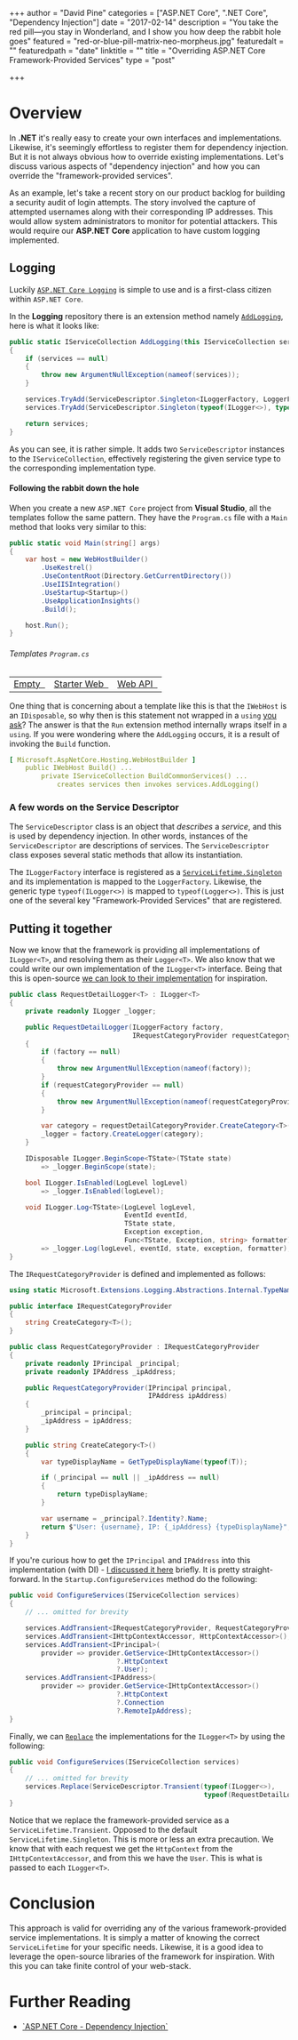 +++
author = "David Pine"
categories = ["ASP.NET Core", ".NET Core", "Dependency Injection"]
date = "2017-02-14"
description = "You take the red pill—you stay in Wonderland, and I show you how deep the rabbit hole goes"
featured = "red-or-blue-pill-matrix-neo-morpheus.jpg"
featuredalt = ""
featuredpath = "date"
linktitle = ""
title = "Overriding ASP.NET Core Framework-Provided Services"
type = "post"

+++

# Overview

In **.NET** it's really easy to create your own interfaces and implementations. Likewise, it's seemingly effortless to register them for dependency injection. But it is not always 
obvious how to override existing implementations.  Let's discuss various aspects of "dependency injection" and how you can override the "framework-provided services".
  
As an example, let's take a recent story on our product backlog for building a security audit of login attempts.  The story involved the capture of attempted usernames along 
with their corresponding IP addresses.  This would allow system administrators to monitor for potential attackers. This would require our **ASP.NET Core** application to have 
custom logging implemented.

## Logging

Luckily <a href="https://docs.microsoft.com/en-us/aspnet/core/fundamentals/logging" target="_blank">`ASP.NET Core Logging`</a> is simple to use and is a first-class 
citizen within `ASP.NET Core`.

In the **Logging** repository there is an extension method namely
<a href="https://github.com/aspnet/Logging/blob/dev/src/Microsoft.Extensions.Logging/LoggingServiceCollectionExtensions.cs" target="_blank">`AddLogging`</a>, here is what it 
looks like:

```csharp
public static IServiceCollection AddLogging(this IServiceCollection services)
{
    if (services == null)
    {
        throw new ArgumentNullException(nameof(services));
    }

    services.TryAdd(ServiceDescriptor.Singleton<ILoggerFactory, LoggerFactory>());
    services.TryAdd(ServiceDescriptor.Singleton(typeof(ILogger<>), typeof(Logger<>)));

    return services;
}
```

As you can see, it is rather simple. It adds two `ServiceDescriptor` instances to the `IServiceCollection`, effectively registering the given service type to the 
corresponding implementation type.

#### Following the rabbit down the hole

When you create a new `ASP.NET Core` project from **Visual Studio**, all the templates follow the same pattern. They have the `Program.cs` file with a `Main` method that looks
very similar to this:

```csharp
public static void Main(string[] args)
{
    var host = new WebHostBuilder()
        .UseKestrel()
        .UseContentRoot(Directory.GetCurrentDirectory())
        .UseIISIntegration()
        .UseStartup<Startup>()
        .UseApplicationInsights()
        .Build();

    host.Run();
}
```

###### Templates `Program.cs`

||||
|:-:|:-:|:-:|
| <a href="https://github.com/aspnet/Templates/blob/dev/src/BaseTemplates/EmptyWeb/Program.cs" target="_blank">Empty &nbsp; <i class="fa fa-external-link" aria-hidden="true"></i></a> | <a href="https://github.com/aspnet/Templates/blob/dev/src/BaseTemplates/StarterWeb/Program.cs" target="_blank">Starter Web &nbsp; <i class="fa fa-external-link" aria-hidden="true"></i></a> | <a href="https://github.com/aspnet/Templates/blob/dev/src/BaseTemplates/WebAPI/Program.cs" target="_blank">Web API &nbsp; <i class="fa fa-external-link" aria-hidden="true"></i></a> |

One thing that is concerning about a template like this is that the `IWebHost` is an `IDisposable`, so why then is this statement not wrapped in a `using` 
<a href="https://github.com/IEvangelist/Templates/commit/37e78bd0dc33069901cc51924fe8a2740d1e141c" target="_blank">you ask</a>? The answer is that the `Run` extension method 
internally wraps itself in a `using`. If you were wondering where the `AddLogging` occurs, it is a result of invoking the `Build` function.

```yaml
[ Microsoft.AspNetCore.Hosting.WebHostBuilder ] 
    public IWebHost Build() ...
        private IServiceCollection BuildCommonServices() ...
            creates services then invokes services.AddLogging()
```

### A few words on the Service Descriptor

The `ServiceDescriptor` class is an object that _describes_ a _service_, and this is used by dependency injection. In other words, instances of the `ServiceDescriptor` are 
descriptions of services. The `ServiceDescriptor` class exposes several static methods that allow its instantiation.

The `ILoggerFactory` interface is registered as a 
<a href="https://github.com/aspnet/DependencyInjection/blob/dev/src/Microsoft.Extensions.DependencyInjection.Abstractions/ServiceLifetime.cs#L14" target="_blank">`ServiceLifetime.Singleton`</a>
and its implementation is mapped to the `LoggerFactory`. Likewise, the generic type `typeof(ILogger<>)` is mapped to `typeof(Logger<>)`. This is just one of the several key 
"Framework-Provided Services" that are registered.

## Putting it together

Now we know that the framework is providing all implementations of `ILogger<T>`, and resolving them as their `Logger<T>`. We also know that we could write our own implementation of 
the `ILogger<T>` interface. Being that this is open-source 
<a href="https://github.com/aspnet/Logging/blob/dev/src/Microsoft.Extensions.Logging.Abstractions/LoggerOfT.cs" target="_blank">we can look to their implementation</a> for inspiration.

```csharp
public class RequestDetailLogger<T> : ILogger<T>
{
    private readonly ILogger _logger;

    public RequestDetailLogger(ILoggerFactory factory,
                               IRequestCategoryProvider requestCategoryProvider)
    {
        if (factory == null)
        {
            throw new ArgumentNullException(nameof(factory));
        }
        if (requestCategoryProvider == null)
        {
            throw new ArgumentNullException(nameof(requestCategoryProvider));
        }

        var category = requestDetailCategoryProvider.CreateCategory<T>();
        _logger = factory.CreateLogger(category);
    }

    IDisposable ILogger.BeginScope<TState>(TState state)
        => _logger.BeginScope(state);

    bool ILogger.IsEnabled(LogLevel logLevel)
        => _logger.IsEnabled(logLevel);

    void ILogger.Log<TState>(LogLevel logLevel, 
                             EventId eventId, 
                             TState state, 
                             Exception exception, 
                             Func<TState, Exception, string> formatter)
        => _logger.Log(logLevel, eventId, state, exception, formatter);
}
```

The `IRequestCategoryProvider` is defined and implemented as follows:

```csharp
using static Microsoft.Extensions.Logging.Abstractions.Internal.TypeNameHelper;

public interface IRequestCategoryProvider
{
    string CreateCategory<T>();
}

public class RequestCategoryProvider : IRequestCategoryProvider
{
    private readonly IPrincipal _principal;
    private readonly IPAddress _ipAddress;

    public RequestCategoryProvider(IPrincipal principal,
                                   IPAddress ipAddress)
    {
        _principal = principal;
        _ipAddress = ipAddress;
    }

    public string CreateCategory<T>()
    {
        var typeDisplayName = GetTypeDisplayName(typeof(T));

        if (_principal == null || _ipAddress == null)
        {
            return typeDisplayName;
        }

        var username = _principal?.Identity?.Name;
        return $"User: {username}, IP: {_ipAddress} {typeDisplayName}";
    }
}
```

If you're curious how to get the `IPrincipal` and `IPAddress` into this implementation (with DI) -
<a href="http://davidpine.net/blog/principal-architecture-changes/" target="_blank">I discussed it here</a> briefly. It is pretty straight-forward. In the `Startup.ConfigureServices`
method do the following:

```csharp
public void ConfigureServices(IServiceCollection services)
{
    // ... omitted for brevity

    services.AddTransient<IRequestCategoryProvider, RequestCategoryProvider>();
    services.AddTransient<IHttpContextAccessor, HttpContextAccessor>();
    services.AddTransient<IPrincipal>(
        provider => provider.GetService<IHttpContextAccessor>()
                           ?.HttpContext
                           ?.User);
    services.AddTransient<IPAddress>(
        provider => provider.GetService<IHttpContextAccessor>()
                           ?.HttpContext
                           ?.Connection
                           ?.RemoteIpAddress);
}
```

Finally, we can 
<a href="https://github.com/aspnet/DependencyInjection/blob/dev/src/Microsoft.Extensions.DependencyInjection.Abstractions/Extensions/ServiceCollectionDescriptorExtensions.cs"
   target="_blank">`Replace`</a> the implementations for the `ILogger<T>` by using the following:

```csharp
public void ConfigureServices(IServiceCollection services)
{
    // ... omitted for brevity
    services.Replace(ServiceDescriptor.Transient(typeof(ILogger<>), 
                                                 typeof(RequestDetailLogger<>)));
}
```

Notice that we replace the framework-provided service as a `ServiceLifetime.Transient`. Opposed to the default `ServiceLifetime.Singleton`. This is more or less an extra
precaution. We know that with each request we get the `HttpContext` from the `IHttpContextAccessor`, and from this we have the `User`. This is what is passed to each 
`ILogger<T>`.

# Conclusion

This approach is valid for overriding any of the various framework-provided service implementations. It is simply a matter of knowing the correct `ServiceLifetime` for your
specific needs. Likewise, it is a good idea to leverage the open-source libraries of the framework for inspiration. With this you can take finite control of your web-stack.

# Further Reading

 - <a href="https://docs.microsoft.com/en-us/aspnet/core/fundamentals/dependency-injection" target="_blank">
    <i class="fa fa-file-text-o" aria-hidden="true"></i> `ASP.NET Core - Dependency Injection`
   </a>